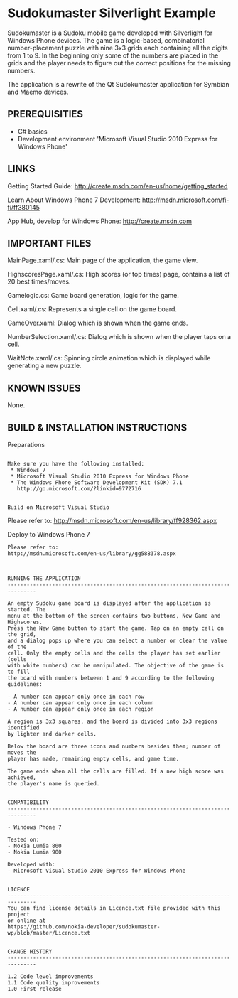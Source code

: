 Sudokumaster Silverlight Example
================================

Sudokumaster is a Sudoku mobile game developed with Silverlight for Windows
Phone devices. The game is a logic-based, combinatorial number-placement 
puzzle with nine 3x3 grids each containing all the digits from 1 to 9. In the 
beginning only some of the numbers are placed in the grids and the player 
needs to figure out the correct positions for the missing numbers. 

The application is a rewrite of the Qt Sudokumaster application for Symbian 
and Maemo devices.


PREREQUISITIES
-------------------------------------------------------------------------------

- C# basics
- Development environment 'Microsoft Visual Studio 2010 Express for Windows
  Phone'

LINKS
-------------------------------------------------------------------------------

Getting Started Guide:
http://create.msdn.com/en-us/home/getting_started

Learn About Windows Phone 7 Development:
http://msdn.microsoft.com/fi-fi/ff380145

App Hub, develop for Windows Phone:
http://create.msdn.com


IMPORTANT FILES
-------------------------------------------------------------------------------

MainPage.xaml/.cs: Main page of the application, the game view.

HighscoresPage.xaml/.cs: High scores (or top times) page, contains a list of 
20 best times/moves.

Gamelogic.cs: Game board generation, logic for the game.

Cell.xaml/.cs: Represents a single cell on the game board.

GameOver.xaml: Dialog which is shown when the game ends.

NumberSelection.xaml/.cs: Dialog which is shown when the player taps on a cell.

WaitNote.xaml/.cs: Spinning circle animation which is displayed while
generating a new puzzle.


KNOWN ISSUES
-------------------------------------------------------------------------------

None.


BUILD & INSTALLATION INSTRUCTIONS
-------------------------------------------------------------------------------

Preparations
~~~~~~~~~~~~

Make sure you have the following installed:
 * Windows 7
 * Microsoft Visual Studio 2010 Express for Windows Phone
 * The Windows Phone Software Development Kit (SDK) 7.1
   http://go.microsoft.com/?linkid=9772716


Build on Microsoft Visual Studio
~~~~~~~~~~~~~~~~~~~~~~~~~~~~~~~~

Please refer to:
http://msdn.microsoft.com/en-us/library/ff928362.aspx


Deploy to Windows Phone 7
~~~~~~~~~~~~~~~~~~~~~~~~~
Please refer to:
http://msdn.microsoft.com/en-us/library/gg588378.aspx



RUNNING THE APPLICATION
-------------------------------------------------------------------------------

An empty Sudoku game board is displayed after the application is started. The 
menu at the bottom of the screen contains two buttons, New Game and Highscores.
Press the New Game button to start the game. Tap on an empty cell on the grid, 
and a dialog pops up where you can select a number or clear the value of the 
cell. Only the empty cells and the cells the player has set earlier (cells 
with white numbers) can be manipulated. The objective of the game is to fill
the board with numbers between 1 and 9 according to the following guidelines:
 
- A number can appear only once in each row
- A number can appear only once in each column
- A number can appear only once in each region

A region is 3x3 squares, and the board is divided into 3x3 regions identified
by lighter and darker cells.

Below the board are three icons and numbers besides them; number of moves the
player has made, remaining empty cells, and game time.

The game ends when all the cells are filled. If a new high score was achieved, 
the player's name is queried.


COMPATIBILITY
-------------------------------------------------------------------------------

- Windows Phone 7

Tested on: 
- Nokia Lumia 800
- Nokia Lumia 900

Developed with:
- Microsoft Visual Studio 2010 Express for Windows Phone


LICENCE
-------------------------------------------------------------------------------
You can find license details in Licence.txt file provided with this project
or online at
https://github.com/nokia-developer/sudokumaster-wp/blob/master/Licence.txt


CHANGE HISTORY
-------------------------------------------------------------------------------

1.2 Code level improvements
1.1 Code quality improvements
1.0 First release
